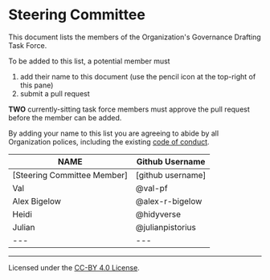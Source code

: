 # Steering Committee

This document lists the members of the Organization's Governance Drafting Task Force.

To be added to this list, a potential member must

1. add their name to this document (use the pencil icon at the top-right of this pane)
2. submit a pull request

**TWO** currently-sitting task force members must approve the pull request before the member can be added.

By adding your name to this list you are agreeing to abide by all Organization polices, including the existing
[code of conduct](https://github.com/resbazaz/website/blob/gh-pages/codeOfConduct.md).

| **NAME** | **Github Username** |
| --- | --- |
| [Steering Committee Member] | [github username] |
| Val | @val-pf |
|  Alex Bigelow | @alex-r-bigelow |
| Heidi | @hidyverse |
| Julian | @julianpistorius |
| --- | --- |

---
Licensed under the [CC-BY 4.0 
License](https://creativecommons.org/licenses/by-sa/4.0/).
